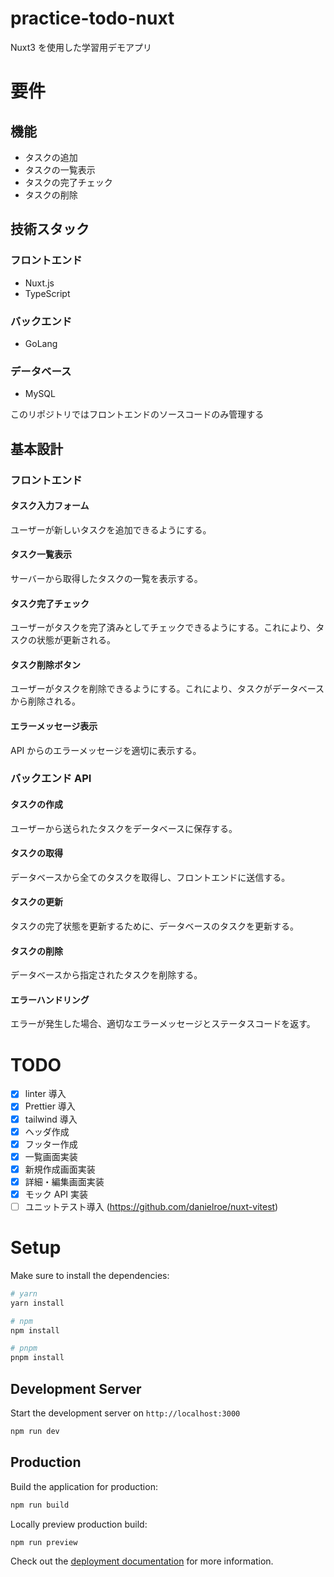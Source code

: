 # practice-todo-nuxt

Nuxt3 を使用した学習用デモアプリ

# 要件

## 機能

- タスクの追加
- タスクの一覧表示
- タスクの完了チェック
- タスクの削除

## 技術スタック

### フロントエンド

- Nuxt.js
- TypeScript

### バックエンド

- GoLang

### データベース

- MySQL

このリポジトリではフロントエンドのソースコードのみ管理する

## 基本設計

### フロントエンド

#### タスク入力フォーム

ユーザーが新しいタスクを追加できるようにする。

#### タスク一覧表示

サーバーから取得したタスクの一覧を表示する。

#### タスク完了チェック

ユーザーがタスクを完了済みとしてチェックできるようにする。これにより、タスクの状態が更新される。

#### タスク削除ボタン

ユーザーがタスクを削除できるようにする。これにより、タスクがデータベースから削除される。

#### エラーメッセージ表示

API からのエラーメッセージを適切に表示する。

### バックエンド API

#### タスクの作成

ユーザーから送られたタスクをデータベースに保存する。

#### タスクの取得

データベースから全てのタスクを取得し、フロントエンドに送信する。

#### タスクの更新

タスクの完了状態を更新するために、データベースのタスクを更新する。

#### タスクの削除

データベースから指定されたタスクを削除する。

#### エラーハンドリング

エラーが発生した場合、適切なエラーメッセージとステータスコードを返す。

# TODO

- [x] linter 導入
- [x] Prettier 導入
- [x] tailwind 導入
- [x] ヘッダ作成
- [x] フッター作成
- [x] 一覧画面実装
- [x] 新規作成画面実装
- [x] 詳細・編集画面実装
- [x] モック API 実装
- [ ] ユニットテスト導入
      (https://github.com/danielroe/nuxt-vitest)

# Setup

Make sure to install the dependencies:

```bash
# yarn
yarn install

# npm
npm install

# pnpm
pnpm install
```

## Development Server

Start the development server on `http://localhost:3000`

```bash
npm run dev
```

## Production

Build the application for production:

```bash
npm run build
```

Locally preview production build:

```bash
npm run preview
```

Check out the [deployment documentation](https://nuxt.com/docs/getting-started/deployment) for more information.
